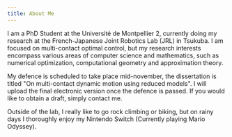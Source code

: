 ```yaml
---
title: About Me
---
```


I am a PhD Student at the Université de Montpellier 2, currently doing my
research at the French-Japanese Joint Robotics Lab (JRL) in Tsukuba. I am
focused on multi-contact optimal control, but my research interests
encompass various areas of computer science and mathematics, such as
numerical optimization, computational geometry and approximation theory.

My defence is scheduled to take place mid-november, the dissertation is
titled "On multi-contact dynamic motion using reduced models". I will
upload the final electronic version once the defence is passed. If you
would like to obtain a draft, simply contact me.

Outside of the lab, I really like to go rock climbing or biking, but on
rainy days I thoroughly enjoy my Nintendo Switch (Currently playing Mario Odyssey).
